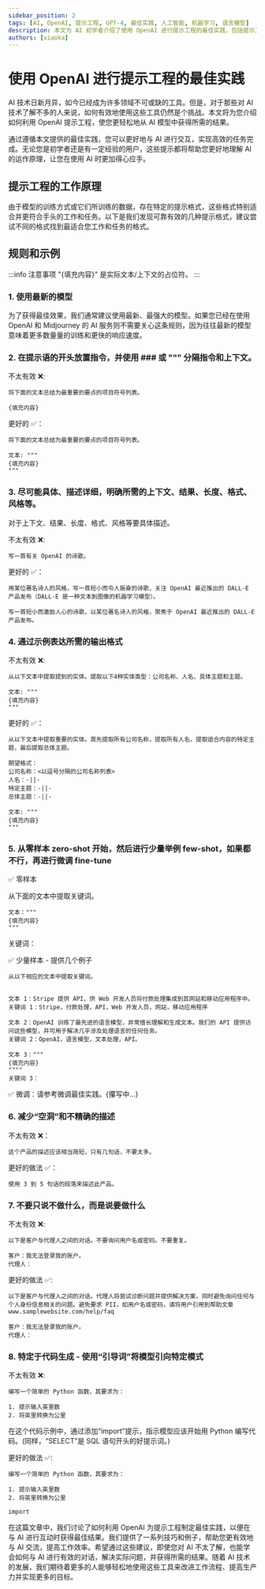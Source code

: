 ```yaml
---
sidebar_position: 2
tags: [AI, OpenAI, 提示工程, GPT-4, 最佳实践, 人工智能, 机器学习, 语言模型]
description: 本文为 AI 初学者介绍了使用 OpenAI 进行提示工程的最佳实践，包括提示工程的工作原理、规则和示例。文章帮助您更好地理解如何利用 OpenAI 的强大功能，提高您与 AI 的协作效果。
authors: [xiaoka]
---
```


# 使用 OpenAI 进行提示工程的最佳实践

AI 技术日新月异，如今已经成为许多领域不可或缺的工具。但是，对于那些对 AI 技术了解不多的人来说，如何有效地使用这些工具仍然是个挑战。本文将为您介绍如何利用 OpenAI 提示工程，使您更轻松地从 AI 模型中获得所需的结果。

通过遵循本文提供的最佳实践，您可以更好地与 AI 进行交互，实现高效的任务完成。无论您是初学者还是有一定经验的用户，这些提示都将帮助您更好地理解 AI 的运作原理，让您在使用 AI 时更加得心应手。

<!--truncate-->

## 提示工程的工作原理

由于模型的训练方式或它们所训练的数据，存在特定的提示格式，这些格式特别适合并更符合手头的工作和任务。以下是我们发现可靠有效的几种提示格式，建议尝试不同的格式找到最适合您工作和任务的格式。

## 规则和示例

:::info 注意事项
"{填充内容}" 是实际文本/上下文的占位符。
:::

### 1. 使用最新的模型

为了获得最佳效果，我们通常建议使用最新、最强大的模型。如果您已经在使用 OpenAI 和 Midjourney 的 AI 服务则不需要关心这条规则，因为往往最新的模型意味着更多数量量的训练和更快的响应速度。

### 2. 在提示语的开头放置指令，并使用 ### 或 """ 分隔指令和上下文。

不太有效 ❌:

```
将下面的文本总结为最重要的要点的项目符号列表。

{填充内容}
```

更好的 ✅：

```
将下面的文本总结为最重要的要点的项目符号列表。

文本: """
{填充内容}
"""
```

### 3. 尽可能具体、描述详细，明确所需的上下文、结果、长度、格式、风格等。

对于上下文、结果、长度、格式、风格等要具体描述。

不太有效 ❌:

```
写一首有关 OpenAI 的诗歌。
```

更好的 ✅：

```
用某位著名诗人的风格，写一首短小而令人振奋的诗歌，关注 OpenAI 最近推出的 DALL-E 产品发布（DALL-E 是一种文本到图像的机器学习模型）。

写一首短小而激励人心的诗歌，以某位著名诗人的风格，聚焦于 OpenAI 最近推出的 DALL-E 产品发布。
```

### 4. 通过示例表达所需的输出格式

不太有效 ❌:

```
从以下文本中提取提到的实体。提取以下4种实体类型：公司名称、人名、具体主题和主题。

文本: """
{填充内容}
"""
```

更好的 ✅：

```
从以下文本中提取重要的实体。首先提取所有公司名称，提取所有人名，提取适合内容的特定主题，最后提取总体主题。

期望格式：
公司名称：<以逗号分隔的公司名称列表>
人名：-||-
特定主题：-||-
总体主题：-||-

文本: """
{填充内容}
"""
```

### 5. 从零样本 zero-shot 开始，然后进行少量举例 few-shot，如果都不行，再进行微调 fine-tune

✅ 零样本

从下面的文本中提取关键词。

```
文本："""
{填充内容}
"""
```

关键词：

✅ 少量样本 - 提供几个例子

```
从以下相应的文本中提取关键词。


文本 1：Stripe 提供 API，供 Web 开发人员将付款处理集成到其网站和移动应用程序中。
关键词 1：Stripe，付款处理，API，Web 开发人员，网站，移动应用程序

文本 2：OpenAI 训练了最先进的语言模型，非常擅长理解和生成文本。我们的 API 提供访问这些模型，并可用于解决几乎涉及处理语言的任何任务。
关键词 2：OpenAI，语言模型，文本处理，API。

文本 3："""
{填充内容}
""""
关键词 3：
```

✅ 微调：请参考微调最佳实践。{攥写中...} <!-- source: https://docs.google.com/document/d/1h-GTjNDDKPKU_Rsd0t1lXCAnHltaXTAzQ8K2HRhQf9U/edit# -->

### 6. 减少“空洞”和不精确的描述

不太有效 ❌：

```
这个产品的描述应该相当简短，只有几句话，不要太多。
```

更好的做法 ✅：

```
使用 3 到 5 句话的段落来描述此产品。
```

### 7. 不要只说不做什么，而是说要做什么

不太有效 ❌:

```
以下是客户与代理人之间的对话。不要询问用户名或密码。不要重复。

客户：我无法登录我的账户。
代理人：
```

更好的做法 ✅:

```
以下是客户与代理人之间的对话。代理人将尝试诊断问题并提供解决方案，同时避免询问任何与个人身份信息相关的问题。避免要求 PII，如用户名或密码，请将用户引用到帮助文章www.samplewebsite.com/help/faq

客户：我无法登录我的账户。
代理人：
```

### 8. 特定于代码生成 - 使用“引导词”将模型引向特定模式

不太有效 ❌:

```
编写一个简单的 Python 函数，其要求为：

1. 提示输入英里数
2. 将英里转换为公里
```

在这个代码示例中，通过添加“import”提示，指示模型应该开始用 Python 编写代码。(同样，“SELECT”是 SQL 语句开头的好提示词。)

更好的做法 ✅:

```
编写一个简单的 Python 函数，其要求为：

1. 提示输入英里数
2. 将英里转换为公里

import
```

在这篇文章中，我们讨论了如何利用 OpenAI 为提示工程制定最佳实践，以便在与 AI 进行互动时获得最佳结果。我们提供了一系列技巧和例子，帮助您更有效地与 AI 交流，提高工作效率。希望通过这些建议，即使您对 AI 不太了解，也能学会如何与 AI 进行有效的对话，解决实际问题，并获得所需的结果。随着 AI 技术的发展，我们期待着更多的人能够轻松地使用这些工具来改进工作流程、提高生产力并实现更多的目标。

